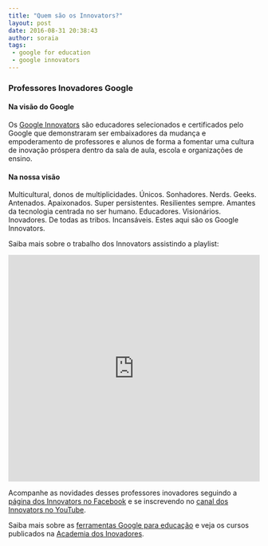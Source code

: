 ```yaml
---
title: "Quem são os Innovators?"
layout: post
date: 2016-08-31 20:38:43
author: soraia
tags: 
 - google for education
 - google innovators
---
```


### Professores Inovadores Google

#### Na visão do Google

Os [Google Innovators](http://www.innovatorbrasil.com.br/) são educadores selecionados e certificados pelo Google que demonstraram ser embaixadores da mudança e empoderamento de professores e alunos de forma a fomentar uma cultura de inovação próspera dentro da sala de aula, escola e organizações de ensino.

#### Na nossa visão

Multicultural, donos de multiplicidades. Únicos. Sonhadores. Nerds. Geeks. Antenados. Apaixonados. Super persistentes. Resilientes sempre. Amantes da tecnologia centrada no ser humano. Educadores. Visionários. Inovadores. De todas as tribos. Incansáveis. Estes aqui são os Google Innovators.

Saiba mais sobre o trabalho dos Innovators assistindo a playlist:

<iframe 
  width="100%" 
  height="455" 
  src="https://www.youtube.com/embed/Od8ODCb21jc?list=PLBXpnsR1Z9bAqBO2VEi4eT5L0dkJO_YMq&amp;showinfo=0" 
  frameborder="0" 
  allowfullscreen>
</iframe>

Acompanhe as novidades desses professores inovadores seguindo a [página dos Innovators no Facebook](https://www.facebook.com/innovatorsbr/) e se inscrevendo no [canal dos Innovators no YouTube](https://www.youtube.com/channel/UCC_3J1-F5Jj9t0dikFSS5bw).

Saiba mais sobre as [ferramentas Google para educação](http://professoragoogle.com.br/produtos/ferramentas-do-google-for-education/) e veja os cursos publicados na [Academia dos Inovadores](https://academiadosinovadores.com.br).